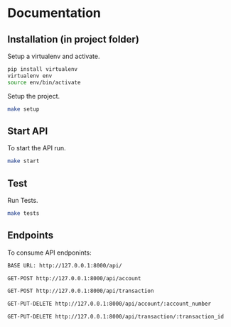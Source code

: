 # Documentation

## Installation (in project folder)

Setup a virtualenv and activate.

```sh
pip install virtualenv
virtualenv env
source env/bin/activate
```

Setup the project.

```sh
make setup
```

## Start API

To start the API run.

```sh
make start
```

## Test

Run Tests.

```sh
make tests
```

## Endpoints

To consume API endponints:

```sh
BASE URL: http://127.0.0.1:8000/api/
```

```sh
GET-POST http://127.0.0.1:8000/api/account
```

```sh
GET-POST http://127.0.0.1:8000/api/transaction
```

```sh
GET-PUT-DELETE http://127.0.0.1:8000/api/account/:account_number
```

```sh
GET-PUT-DELETE http://127.0.0.1:8000/api/transaction/:transaction_id
```
